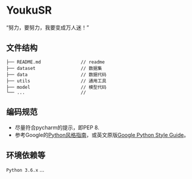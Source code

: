 # YoukuSR
“努力，要努力，我要变成万人迷！”
## 文件结构
```
├── README.md               // readme
├── dataset                 // 数据集
├── data                    // 数据代码
├── utils                   // 通用工具
├── model                   // 模型代码
└── ...                     // 
```
## 编码规范
- 尽量符合pycharm的提示，即PEP 8.
- 参考Google的[Python风格指南](https://zh-google-styleguide.readthedocs.io/en/latest/google-python-styleguide/)，或英文原版[Google Python Style Guide](http://google.github.io/styleguide/pyguide.html)。
## 环境依赖等
 `Python 3.6.x` ...
